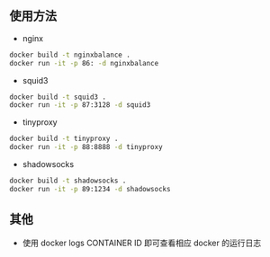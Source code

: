 ## 使用方法

- nginx

```bash
docker build -t nginxbalance .
docker run -it -p 86: -d nginxbalance
```

- squid3 

```bash
docker build -t squid3 .
docker run -it -p 87:3128 -d squid3
```

- tinyproxy

```bash
docker build -t tinyproxy .
docker run -it -p 88:8888 -d tinyproxy
```

- shadowsocks

```bash
docker build -t shadowsocks .
docker run -it -p 89:1234 -d shadowsocks
```

## 其他
- 使用 docker logs CONTAINER ID 即可查看相应 docker 的运行日志